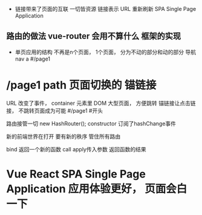- 链接带来了页面的互联
  一切皆资源 链接表示 URL
  重新刷新
  SPA Single Page Application
## 路由的做法 vue-router 会用不算什么 框架的实现
- 单页应用的结构
  不再是n个页面， 1个页面， 分为不动的部分和动的部分
  导航 nav a #/page1
#  /page1 path 页面切换的 锚链接
  URL 改变了事件， container 元素里 DOM
  大型页面， 方便跳转
  锚链接让点击链接， 不跳转页面成为可能 #/page1 #开头

  路由接管一切 new HashRouter();
  constructor 订阅了hashChange事件

  新的前端世界在打开 要有新的秩序
  管住所有路由

  bind 返回一个新的函数
  call apply传入参数 返回函数的结果

# Vue React SPA Single Page Application 应用体验更好， 页面会白一下